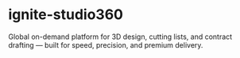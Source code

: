 # ignite-studio360
Global on-demand platform for 3D design, cutting lists, and contract drafting — built for speed, precision, and premium delivery.
